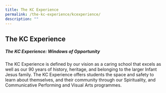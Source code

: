 ```yaml
---
title: The KC Experience
permalink: /the-kc-experience/kcexperience/
description: ""
---
```



## The KC Experience

##### _The KC Experience: Windows of Opportunity_

The KC Experience is defined by our vision as a caring school that excels as well as our 90 years of history, heritage, and belonging to the larger Infant Jesus family. The KC Experience offers students the space and safety to learn about themselves, and their community through our Spirituality, and Communicative Performing and Visual Arts programmes.